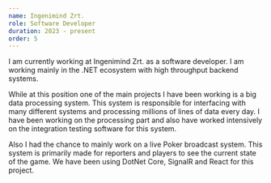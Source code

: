 ```yaml
---
name: Ingenimind Zrt.
role: Software Developer
duration: 2023 - present
order: 5
---
```


I am currently working at Ingenimind Zrt. as a software developer. I am working mainly in the .NET ecosystem with high throughput backend systems.

While at this position one of the main projects I have been working is a big data processing system. This system is responsible for interfacing with many different systems and processing millions of lines of data every day. I have been working on the processing part and also have worked intensively on the integration testing software for this system.

Also I had the chance to mainly work on a live Poker broadcast system. This system is primarily made for reporters and players to see the current state of the game. We have been using DotNet Core, SignalR and React for this project.